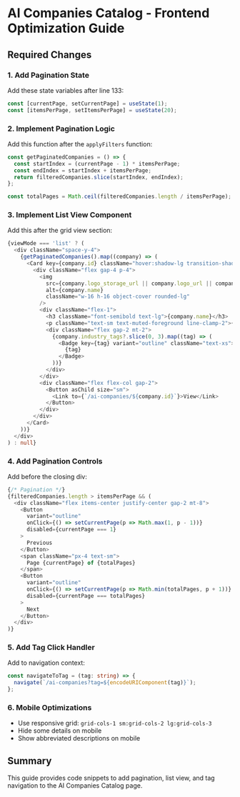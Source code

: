 # AI Companies Catalog - Frontend Optimization Guide

## Required Changes

### 1. Add Pagination State
Add these state variables after line 133:
```typescript
const [currentPage, setCurrentPage] = useState(1);
const [itemsPerPage, setItemsPerPage] = useState(20);
```

### 2. Implement Pagination Logic
Add this function after the `applyFilters` function:
```typescript
const getPaginatedCompanies = () => {
  const startIndex = (currentPage - 1) * itemsPerPage;
  const endIndex = startIndex + itemsPerPage;
  return filteredCompanies.slice(startIndex, endIndex);
};

const totalPages = Math.ceil(filteredCompanies.length / itemsPerPage);
```

### 3. Implement List View Component
Add this after the grid view section:
```typescript
{viewMode === 'list' ? (
  <div className="space-y-4">
    {getPaginatedCompanies().map((company) => (
      <Card key={company.id} className="hover:shadow-lg transition-shadow">
        <div className="flex gap-4 p-4">
          <img
            src={company.logo_storage_url || company.logo_url || company.logo_base64}
            alt={company.name}
            className="w-16 h-16 object-cover rounded-lg"
          />
          <div className="flex-1">
            <h3 className="font-semibold text-lg">{company.name}</h3>
            <p className="text-sm text-muted-foreground line-clamp-2">{company.description}</p>
            <div className="flex gap-2 mt-2">
              {company.industry_tags?.slice(0, 3).map((tag) => (
                <Badge key={tag} variant="outline" className="text-xs">
                  {tag}
                </Badge>
              ))}
            </div>
          </div>
          <div className="flex flex-col gap-2">
            <Button asChild size="sm">
              <Link to={`/ai-companies/${company.id}`}>View</Link>
            </Button>
          </div>
        </div>
      </Card>
    ))}
  </div>
) : null}
```

### 4. Add Pagination Controls
Add before the closing div:
```typescript
{/* Pagination */}
{filteredCompanies.length > itemsPerPage && (
  <div className="flex items-center justify-center gap-2 mt-8">
    <Button
      variant="outline"
      onClick={() => setCurrentPage(p => Math.max(1, p - 1))}
      disabled={currentPage === 1}
    >
      Previous
    </Button>
    <span className="px-4 text-sm">
      Page {currentPage} of {totalPages}
    </span>
    <Button
      variant="outline"
      onClick={() => setCurrentPage(p => Math.min(totalPages, p + 1))}
      disabled={currentPage === totalPages}
    >
      Next
    </Button>
  </div>
)}
```

### 5. Add Tag Click Handler
Add to navigation context:
```typescript
const navigateToTag = (tag: string) => {
  navigate(`/ai-companies?tag=${encodeURIComponent(tag)}`);
};
```

### 6. Mobile Optimizations
- Use responsive grid: `grid-cols-1 sm:grid-cols-2 lg:grid-cols-3`
- Hide some details on mobile
- Show abbreviated descriptions on mobile

## Summary
This guide provides code snippets to add pagination, list view, and tag navigation to the AI Companies Catalog page.
